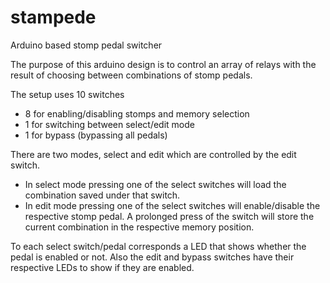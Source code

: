 # stampede
Arduino based stomp pedal switcher

The purpose of this arduino design is to control an array of relays with the result of
choosing between combinations of stomp pedals.

The setup uses 10 switches
- 8 for enabling/disabling stomps and memory selection
- 1 for switching between select/edit mode
- 1 for bypass (bypassing all pedals)

There are two modes, select and edit which are controlled by the edit switch.
- In select mode pressing one of the select switches will load the combination 
  saved under that switch.
- In edit mode pressing one of the select switches will enable/disable the respective
  stomp pedal. A prolonged press of the switch will store the current combination in the 
  respective memory position.

To each select switch/pedal corresponds a LED that shows whether the pedal is enabled or not.
Also the edit and bypass switches have their respective LEDs to show if they are enabled.
